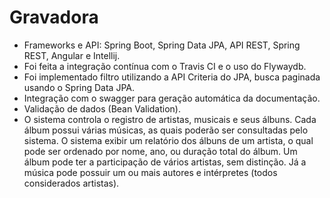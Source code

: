 # Gravadora
- Frameworks e API: Spring Boot, Spring Data JPA, API REST, Spring REST, Angular e Intellij.
- Foi feita a integração contínua com o Travis CI e o uso do Flywaydb. 
- Foi implementado filtro utilizando a API Criteria do JPA, busca paginada usando o Spring Data JPA. 
- Integração com o swagger para geração automática da documentação. 
- Validação de dados (Bean Validation).
- O sistema controla o registro de artistas, musicais e seus álbuns. Cada álbum possui várias músicas, as quais poderão ser consultadas pelo sistema. O sistema exibir um relatório dos álbuns de um artista, o qual pode ser ordenado por nome, ano, ou duração total do álbum. Um álbum pode ter a participação de vários artistas, sem distinção. Já a música pode possuir um ou mais autores e intérpretes (todos considerados artistas).
